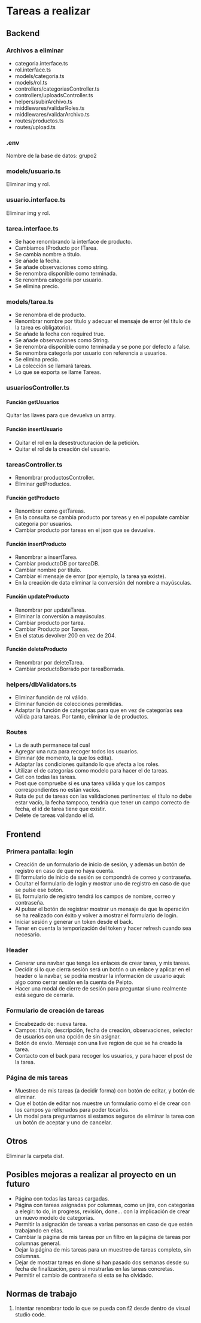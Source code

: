 # Tareas a realizar

## Backend

### Archivos a eliminar

- categoria.interface.ts
- rol.interface.ts
- models/categoria.ts
- models/rol.ts
- controllers/categoriasController.ts
- controllers/uploadsController.ts
- helpers/subirArchivo.ts
- middlewares/validarRoles.ts
- middlewares/validarArchivo.ts
- routes/productos.ts
- routes/upload.ts

### .env

Nombre de la base de datos: grupo2

### models/usuario.ts

Eliminar img y rol.

### usuario.interface.ts

Eliminar img y rol.

### tarea.interface.ts

- Se hace renombrando la interface de producto.
- Cambiamos IProducto por ITarea.
- Se cambia nombre a titulo.
- Se añade la fecha.
- Se añade observaciones como string.
- Se renombra disponible como terminada.
- Se renombra categoria por usuario.
- Se elimina precio.

### models/tarea.ts

- Se renombra el de producto.
- Renombrar nombre por titulo y adecuar el mensaje de error (el título de la tarea es obligatorio).
- Se añade la fecha con required true.
- Se añade observaciones como String.
- Se renombra disponible como terminada y se pone por defecto a false.
- Se renombra categoría por usuario con referencia a usuarios.
- Se elimina precio.
- La colección se llamará tareas.
- Lo que se exporta se llame Tareas.

### usuariosController.ts

#### Función getUsuarios

Quitar las llaves para que devuelva un array.

#### Función insertUsuario

- Quitar el rol en la desestructuración de la petición.
- Quitar el rol de la creación del usuario.

### tareasController.ts

- Renombrar productosController.
- Eliminar getProductos.

#### Función getProducto

- Renombrar como getTareas.
- En la consulta se cambia producto por tareas y en el populate cambiar categoria por usuarios.
- Cambiar producto por tareas en el json que se devuelve.

#### Función insertProducto

- Renombrar a insertTarea.
- Cambiar productoDB por tareaDB.
- Cambiar nombre por titulo.
- Cambiar el mensaje de error (por ejemplo, la tarea ya existe).
- En la creación de data eliminar la conversión del nombre a mayúsculas.

#### Función updateProducto

- Renombrar por updateTarea.
- Eliminar la conversión a mayúsculas.
- Cambiar producto por tarea.
- Cambiar Producto por Tareas.
- En el status devolver 200 en vez de 204.

#### Función deleteProducto

- Renombrar por deleteTarea.
- Cambiar productoBorrado por tareaBorrada.

### helpers/dbValidators.ts

- Eliminar función de rol válido.
- Eliminar función de colecciones permitidas.
- Adaptar la función de categorías para que en vez de categorías sea válida para tareas. Por tanto, eliminar la de productos.

### Routes

- La de auth permanece tal cual
- Agregar una ruta para recoger todos los usuarios.
- Eliminar (de momento, la que los edita).
- Adaptar las condiciones quitando lo que afecta a los roles.
- Utilizar el de categorías como modelo para hacer el de tareas.
- Get con todas las tareas.
- Post que compruebe si es una tarea válida y que los campos correspondientes no están vacíos.
- Ruta de put de tareas con las validaciones pertinentes: el título no debe estar vacío, la fecha tampoco, tendría que tener un campo correcto de fecha, el id de tarea tiene que existir.
- Delete de tareas validando el id.

## Frontend

### Primera pantalla: login

- Creación de un formulario de inicio de sesión, y además un botón de registro en caso de que no haya cuenta.
- El formulario de inicio de sesión se compondrá de correo y contraseña.
- Ocultar el formulario de login y mostrar uno de registro en caso de que se pulse ese botón.
- EL formulario de registro tendrá los campos de nombre, correo y contraseña.
- Al pulsar el botón de registrar mostrar un mensaje de que la operación se ha realizado con éxito y volver a mostrar el formulario de login.
- Iniciar sesión y generar un token desde el back.
- Tener en cuenta la temporización del token y hacer refresh cuando sea necesario.

### Header

- Generar una navbar que tenga los enlaces de crear tarea, y mis tareas.
- Decidir si lo que cierra sesión será un botón o un enlace y aplicar en el header o la navbar, se podría mostrar la información de usuario aquí: algo como cerrar sesión en la cuenta de Peipto.
- Hacer una modal de cierre de sesión para preguntar si uno realmente está seguro de cerrarla.

### Formulario de creación de tareas

- Encabezado de: nueva tarea.
- Campos: título, descripción,  fecha de creación, observaciones, selector de usuarios con una opción de sin asignar.
- Botón de envío. Mensaje con una live region de que se ha creado la tarea.
- Contacto con el back para recoger los usuarios, y para hacer el post de la tarea.

### Página de mis tareas

- Muestreo de mis tareas (a decidir forma) con botón de editar, y botón de eliminar.
- Que el botón de editar nos muestre un formulario como el de crear con los campos ya rellenados para poder tocarlos.
- Un modal para preguntarnos si estamos seguros de eliminar la tarea con un botón de aceptar y uno de cancelar.

## Otros

Eliminar la carpeta dist.

## Posibles mejoras a realizar al proyecto en un futuro

- Página con todas las tareas cargadas.
- Página con tareas asignadas por columnas, como un jira, con categorías a elegir: to do, in progress, revisión, done... con la implicación de crear un nuevo modelo de categorías.
- Permitir la asignación de tareas a varias personas en caso de que estén trabajando en ellas.
- Cambiar la página de mis tareas por un filtro en la página de tareas por columnas general.
- Dejar la página de mis tareas para un muestreo de tareas completo, sin columnas.
- Dejar de mostrar tareas en done si han pasado dos semanas desde su fecha de finalización, pero si mostrarlas en las tareas concretas.
- Permitir el cambio de contraseña si esta se ha olvidado.

## Normas de trabajo

1. Intentar renombrar todo lo que se pueda con f2 desde dentro de visual studio code.
